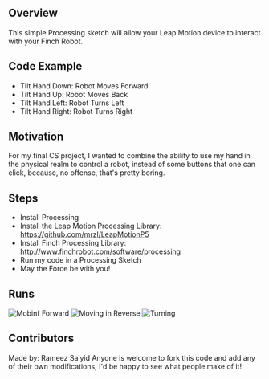 ## Overview

This simple Processing sketch will allow your Leap Motion device to interact with your Finch Robot. 

## Code Example

* Tilt Hand Down: Robot Moves Forward
* Tilt Hand Up: Robot Moves Back
* Tilt Hand Left: Robot Turns Left
* Tilt Hand Right: Robot Turns Right


## Motivation

For my final CS project, I wanted to combine the ability to use my hand in the physical realm to control a robot, instead of some buttons that one can click, because, no offense, that's pretty boring.

## Steps

* Install Processing
* Install the Leap Motion Processing Library: https://github.com/mrzl/LeapMotionP5
* Install Finch Processing Library: http://www.finchrobot.com/software/processing
* Run my code in a Processing Sketch
* May the Force be with you!


## Runs

![Mobinf Forward](/images/forward.gif)
![Moving in Reverse](/images/reverse.gif)
![Turning](/images/turn.gif)

## Contributors

Made by: Rameez Saiyid
Anyone is welcome to fork this code and add any of their own modifications, I'd be happy to see what people make of it!

